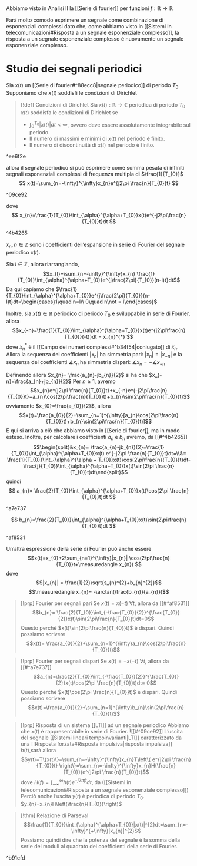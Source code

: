 Abbiamo visto in Analisi II la [[Serie di fourier]] per funzioni $f: \mathbb{R}\to \mathbb{R}$

Farà molto comodo esprimere un segnale come combinazione di esponenziali complessi dato che, come abbiamo visto in [[Sistemi in telecomunicazioni#Risposta a un segnale esponenziale complesso]], la risposta a un segnale esponenziale complesso è nuovamente un segnale esponenziale complesso.

# Studio dei segnali periodici
Sia $x(t)$ un [[Serie di fourier#^88ecc8|segnale periodico]] di periodo $T_{0}$.
Supponiamo che $x(t)$ soddisfi le condizioni di Dirichlet

>[!def] Condizioni di Dirichlet
> Sia $x(t): \mathbb{R}\to \mathbb{C}$ periodica di periodo $T_{0}$
> $x(t)$ soddisfa le condizioni di Dirichlet se
> - $\int_{0}^{T_{0}}|x(t)|dt<\infty$, ovvero deve essere assolutamente integrabile sul periodo.
> - Il numero di massimi e minimi di $x(t)$ nel periodo è finito.
> - Il numero di discontinuità di $x(t)$ nel periodo è finito.

^ee6f2e

allora il segnale periodico si può esprimere come somma pesata di infiniti segnali esponenziali complessi di frequenza multipla di $\frac{1}{T_{0}}$
$$
x(t)=\sum_{n=-\infty}^{\infty}x_{n}e^{j2\pi \frac{n}{T_{0}}t}
$$

^09ce92

dove 
$$
x_{n}=\frac{1}{T_{0}}\int_{\alpha}^{\alpha+T_{0}}x(t)e^{-j2\pi\frac{n}{T_{0}}t}dt
$$

^4b4265

$x_{n}, n\in \mathbb{Z}$ sono i coefficienti dell’espansione in serie di Fourier del segnale periodico $x(t)$.

Sia $l\in \mathbb{Z}$, allora riarrangiando, 
$$x_{l}=\sum_{n=-\infty}^{\infty}x_{n} \frac{1}{T_{0}}\int_{\alpha}^{\alpha+T_{0}}e^{j\frac{2\pi}{T_{0}}(n-l)t}dt$$
Da qui capiamo che $\frac{1}{T_{0}}\int_{\alpha}^{\alpha+T_{0}}e^{j\frac{2\pi}{T_{0}}(n-l)t}dt=\begin{cases}1\quad n=l\\ 0\quad n\not = l\end{cases}$

Inoltre, sia $x(t)\in \mathbb{R}$ periodico di periodo $T_{0}$ e sviluppabile in serie di Fourier, allora
 $$x_{-n}=\frac{1}{T_{0}}\int_{\alpha}^{\alpha+T_{0}}x(t)e^{j2\pi\frac{n}{T_{0}}(-t)}dt = x_{n}^{*} $$
 dove $x_{n}^{*}$ è il [[Campo dei numeri complessi#^b34f54|coniugato]] di $x_{n}$.
 Allora la sequenza dei coefficienti $|x_n|$ ha simmetria pari: $|x_{n}| = |x_{-n}|$ e la sequenza dei coefficienti $\measuredangle x_{n}$ ha simmetria dispari: $\measuredangle x_{n}= -\measuredangle x_{-n}$
  
 Definendo allora $x_{n}= \frac{a_{n}-jb_{n}}{2}$ si ha che $x_{-n}=\frac{a_{n}+jb_{n}}{2}$
 Per $n\ge 1$, avremo
 $$x_{n}e^{j2\pi \frac{n}{T_{0}}t}+x_{-n}e^{-j2\pi\frac{n}{T_{0}}t}=a_{n}\cos(2\pi\frac{n}{T_{0}}t)+b_{n}\sin(2\pi\frac{n}{T_{0}}t)$$
 ovviamente $x_{0}=\frac{a_{0}}{2}$, allora
 $$x(t)=\frac{a_{0}}{2}+\sum_{n=1}^{\infty}[a_{n}\cos(2\pi\frac{n}{T_{0}}t)+b_{n}\sin(2\pi\frac{n}{T_{0}}t)]$$
 E qui si arriva a ciò che abbiamo visto in [[Serie di fourier]], ma in modo esteso.
 Inoltre, per calcolare i coefficienti $a_{n}$ e $b_{n}$ avremo, da [[#^4b4265]]
 $$\begin{split}&x_{n}= \frac{a_{n}-jb_{n}}{2}=\frac{1}{T_{0}}\int_{\alpha}^{\alpha+T_{0}}x(t) e^{-j2\pi \frac{n}{T_{0}}t}dt=\\&= \frac{1}{T_{0}}\int_{\alpha}^{\alpha + T_{0}}x(t)\cos(2\pi\frac{n}{T_{0}}t)dt-\frac{j}{T_{0}}\int_{\alpha}^{\alpha+T_{0}}x(t)\sin(2\pi \frac{n}{T_{0}}t)dt\end{split}$$
 quindi
 $$
 a_{n}= \frac{2}{T_{0}}\int_{\alpha}^{\alpha+T_{0}}x(t)\cos(2\pi \frac{n}{T_{0}}t)dt
 $$

^a7e737

 $$
 b_{n}=\frac{2}{T_{0}}\int_{\alpha}^{\alpha+T_{0}}x(t)\sin(2\pi\frac{n}{T_{0}}t)dt
 $$

^af8531

Un’altra espressione della serie di Fourier può anche essere
$$x(t)=x_{0}+2\sum_{n=1}^{\infty}|x_{n}| \cos(2\pi\frac{n}{T_{0}}t+\measuredangle x_{n}) $$
dove $$|x_{n}| = \frac{1}{2}\sqrt{s_{n}^{2}+b_{n}^{2}}$$
$$\measuredangle x_{n}= -\arctan(\frac{b_{n}}{a_{n}})$$
>[!prp] Fourier per segnali pari
>Se $x(t)=x(-t)\ \forall t$, allora da [[#^af8531]]
>$$b_{n}= \frac{2}{T_{0}}\int_{-\frac{T_{0}}{2}}^{\frac{T_{0}}{2}}x(t)\sin(2\pi\frac{n}{T_{0}}t)dt=0$$
>Questo perché $x(t)\sin(2\pi\frac{n}{T_{0}}t)$ è dispari.
>Quindi possiamo scrivere
>$$x(t)= \frac{a_{0}}{2}+\sum_{n=1}^{\infty}a_{n}\cos(2\pi\frac{n}{T_{0}}t)$$
>

>[!prp] Fourier per segnali dispari
>Se $x(t)=-x(-t)\ \forall t$, allora da [[#^a7e737]]
>$$a_{n}=\frac{2}{T_{0}}\int_{-\frac{T_{0}}{2}}^{\frac{T_{0}}{2}}x(t)\cos(2\pi \frac{n}{T_{0}}t)dt= 0$$
>Questo perchè $x(t)\cos(2\pi \frac{n}{T_{0}}t)$ è dispari.
>Quindi possiamo scrivere 
>$$x(t)=\frac{a_{0}}{2}+\sum_{n=1}^{\infty}b_{n}\sin(2\pi\frac{n}{T_{0}}t)$$

>[!prp] Risposta di un sistema [[LTI]] ad un segnale periodico
>Abbiamo che $x(t)$ è rappresentabile in serie di Fourier.
>![[#^09ce92]]
>L’uscita del segnale [[Sistemi lineari tempoinvarianti|LTI]] caratterizzato da una [[Risposta forzata#Risposta impulsiva|risposta impulsiva]] $h(t)$,sarà allora
>$$y(t)=T\{x(t)\}=\sum_{n=-\infty}^{\infty}x_{n}T\left\{ e^{j2\pi \frac{n}{T_{0}}t} \right\}=\sum_{n=-\infty}^{\infty}x_{n}H(\frac{n}{T_{0}})e^{j2\pi \frac{n}{T_{0}}t}$$
>dove $H(f)=\int_{-\infty}^{\infty}h(t)e^ {-j2\pi ft}dt$, da ([[Sistemi in telecomunicazioni#Risposta a un segnale esponenziale complesso]])
>Perciò anche l’uscita $y(t)$ è periodica di periodo $T_{0}$.
>$y_{n}=x_{n}H\left(\frac{n}{T_{0}}\right)$
>

>[!thm] Relazione di Parseval
>$$\frac{1}{T_{0}}\int_{\alpha}^{\alpha+T_{0}}|x(t)|^{2}dt=\sum_{n=-\infty}^{+\infty}|x_{n}|^{2}$$
>Possiamo quindi dire che la potenza del segnale è la somma della serie dei moduli al quadrato dei coefficienti della serie di Fourier.

^b91efd



